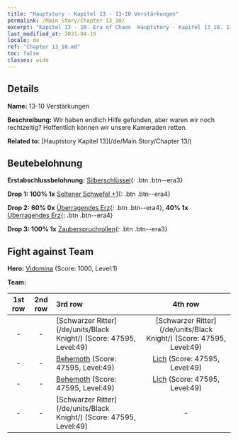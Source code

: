 ```yaml
---
title: "Hauptstory - Kapitel 13 - 13-10 Verstärkungen"
permalink: /Main Story/Chapter 13_10/
excerpt: "Kapitel 13 - 10. Era of Chaos  Hauptstory - Kapitel 13_10. 13-10 Verstärkungen"
last_modified_at: 2021-04-16
locale: de
ref: "Chapter 13_10.md"
toc: false
classes: wide
---
```


## Details

 **Name:** 13-10 Verstärkungen

 **Beschreibung:** Wir haben endlich Hilfe gefunden, aber waren wir noch rechtzeitig? Hoffentlich können wir unsere Kameraden retten.

 **Related to:** [Hauptstory Kapitel 13](/de/Main Story/Chapter 13/)

## Beutebelohnung

 **Erstabschlussbelohnung:** [Silberschlüssel](/de/Items/con_693/){: .btn .btn--era3}

 **Drop 1:** **100% 1x** [Seltener Schwefel +1](/de/Items/mat_43/){: .btn .btn--era4}

 **Drop 2:** **60% 0x** [Überragendes Erz](/de/Items/mat_33/){: .btn .btn--era4}, **40% 1x** [Überragendes Erz](/de/Items/mat_33/){: .btn .btn--era4}

 **Drop 3:** **100% 1x** [Zauberspruchrollen](/de/Items/con_694/){: .btn .btn--era3}


## Fight against Team
 **Hero:** [Vidomina](/de/heroes/Vidomina/) (Score: 1000, Level:1)

 **Team:**


  | 1st row | 2nd row | 3rd row | 4th row |
  |:----:|:----:|:----|:----:|
  | - | - | [Schwarzer Ritter](/de/units/Black Knight/) (Score: 47595, Level:49)  | [Schwarzer Ritter](/de/units/Black Knight/) (Score: 47595, Level:49)  |
  | - | - | [Behemoth](/de/units/Behemoth/) (Score: 47595, Level:49)  | [Lich](/de/units/Lich/) (Score: 47595, Level:49)  |
  | - | - | [Behemoth](/de/units/Behemoth/) (Score: 47595, Level:49)  | [Lich](/de/units/Lich/) (Score: 47595, Level:49)  |
  | - | - | [Schwarzer Ritter](/de/units/Black Knight/) (Score: 47595, Level:49)  | - |


